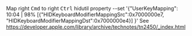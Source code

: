 Map right <kbd>Cmd</kbd> to right <kbd>Ctrl</kbd>
hidutil property --set '{"UserKeyMapping":                                                                                                                                                                               10:04 | 98%
    [{"HIDKeyboardModifierMappingSrc":0x7000000e7,
      "HIDKeyboardModifierMappingDst":0x7000000e4}]
}'
See https://developer.apple.com/library/archive/technotes/tn2450/_index.html

